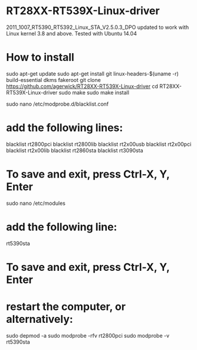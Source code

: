 RT28XX-RT539X-Linux-driver
==========================

2011_1007_RT5390_RT5392_Linux_STA_V2.5.0.3_DPO updated to work with Linux kernel 3.8 and above.
Tested with Ubuntu 14.04

How to install
==============

sudo apt-get update
sudo apt-get install git linux-headers-$(uname -r) build-essential dkms fakeroot
git clone https://github.com/agerwick/RT28XX-RT539X-Linux-driver
cd RT28XX-RT539X-Linux-driver
sudo make
sudo make install

sudo nano /etc/modprobe.d/blacklist.conf
# add the following lines:
blacklist rt2800pci
blacklist rt2800lib
blacklist rt2x00usb
blacklist rt2x00pci
blacklist rt2x00lib
blacklist rt2860sta
blacklist rt3090sta
# To save and exit, press Ctrl-X, Y, Enter

sudo nano /etc/modules
# add the following line:
rt5390sta
# To save and exit, press Ctrl-X, Y, Enter

# restart the computer, or alternatively:
sudo depmod -a
sudo modprobe -rfv rt2800pci
sudo modprobe -v rt5390sta
